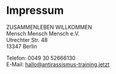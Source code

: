 # Impressum

ZUSAMMENLEBEN WILLKOMMEN<br/>
Mensch Mensch Mensch e.V.<br/>
Utrechter Str. 48<br/>
13347 Berlin

Telefon: 0049 30 52666130<br/>
E-Mail: <a href="hallo@antirassismus-training.jetzt">hallo@antirassismus-training.jetzt</a>
